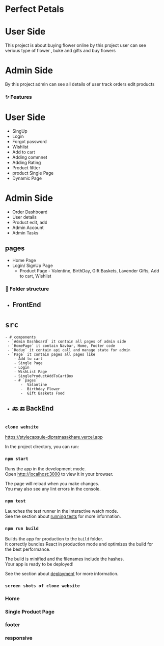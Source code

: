 #  Perfect Petals

# User Side
 This project is about buying flower online by this project user can see verious type of flower , buke and gifts and buy flowers
# Admin Side
 By this project admin can see all details of user track orders edit products 

 ### ✨ Features
 # User Side
 - SingUp 
 - Login
 - Forgot password
 - Wishlist
 - Add to cart
 - Adding commnet
 - Adding Rating
 - Product filtter
 - product Single Page
 - Dynamic Page
 # Admin Side
 - Order Dashboard
 - User details
 - Product edit, add
 - Admin Account 
 - Admin Tasks

  ## pages
  - Home Page
  - Login/ SignUp Page
    - Product Page - Valentine, BirthDay, Gift Baskets, Lavender Gifts,   Add to cart, Wishlist

  ### 📁 Folder structure
   
  - ## FrontEnd
   # `src`
    - # components
     - `Admin Dashboard` it contain all pages of admin side
     - `HomePage` it contain Navbar, Home, Footer code
     - `Redux` it contain api call and manage state for admin
     - `Page` it contain pages all pages like 
        - Add to cart
        - Single Page
        - Login
        - WishList Page
        - SingleProductAddToCartBox
        - # `pages`
           -  Valantine
           -  Birthday Flower
           -  Gift Baskets Food
  - ## 🔙 🔚 BackEnd
   #

 

### `clone website`
https://stylecapsule-dipratnasakhare.vercel.app




In the project directory, you can run:

### `npm start`

Runs the app in the development mode.\
Open [http://localhost:3000](http://localhost:3000) to view it in your browser.

The page will reload when you make changes.\
You may also see any lint errors in the console.

### `npm test`

Launches the test runner in the interactive watch mode.\
See the section about [running tests](https://facebook.github.io/create-react-app/docs/running-tests) for more information.

### `npm run build`

Builds the app for production to the `build` folder.\
It correctly bundles React in production mode and optimizes the build for the best performance.

The build is minified and the filenames include the hashes.\
Your app is ready to be deployed!

See the section about [deployment](https://facebook.github.io/create-react-app/docs/deployment) for more information.

### `screen shots of clone website`

### Home 


### Single Product Page


### footer


### responsive











